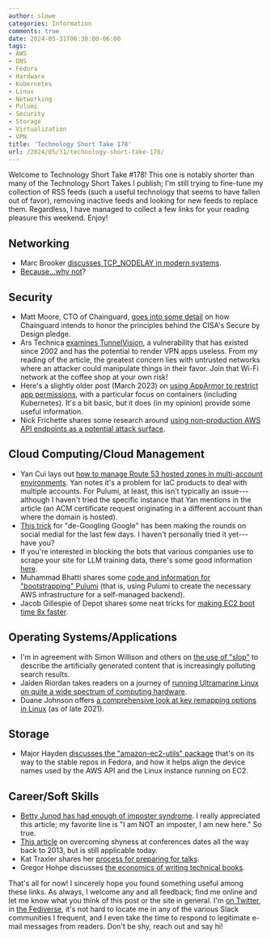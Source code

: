 ```yaml
---
author: slowe
categories: Information
comments: true
date: 2024-05-31T06:30:00-06:00
tags:
- AWS
- DNS
- Fedora
- Hardware
- Kubernetes
- Linux
- Networking
- Pulumi
- Security
- Storage
- Virtualization
- VPN
title: 'Technology Short Take 178'
url: /2024/05/31/technology-short-take-178/
---
```


Welcome to Technology Short Take #178! This one is notably shorter than many of the Technology Short Takes I publish; I'm still trying to fine-tune my collection of RSS feeds (such a useful technology that seems to have fallen out of favor), removing inactive feeds and looking for new feeds to replace them. Regardless, I have managed to collect a few links for your reading pleasure this weekend. Enjoy!<!--more-->

## Networking

* Marc Brooker [discusses TCP_NODELAY in modern systems][link-6].
* [Because...why not][link-18]?

## Security

* Matt Moore, CTO of Chainguard, [goes into some detail][link-1] on how Chainguard intends to honor the principles behind the CISA's Secure by Design pledge.
* Ars Technica [examines TunnelVision][link-7], a vulnerability that has existed since 2002 and has the potential to render VPN apps useless. From my reading of the article, the greatest concern lies with untrusted networks where an attacker could manipulate things in their favor. Join that Wi-Fi network at the coffee shop at your own risk!
* Here's a slightly older post (March 2023) on [using AppArmor to restrict app permissions][link-17], with a particular focus on containers (including Kubernetes). It's a bit basic, but it does (in my opinion) provide some useful information.
* Nick Frichette shares some research around [using non-production AWS API endpoints as a potential attack surface][link-19].

## Cloud Computing/Cloud Management

* Yan Cui lays out [how to manage Route 53 hosted zones in multi-account environments][link-9]. Yan notes it's a problem for IaC products to deal with multiple accounts. For Pulumi, at least, this isn't typically an issue---although I haven't tried the specific instance that Yan mentions in the article (an ACM certificate request originating in a different account than where the domain is hosted).
* [This trick][link-12] for "de-Googling Google" has been making the rounds on social medial for the last few days. I haven't personally tried it yet---have you?
* If you're interested in blocking the bots that various companies use to scrape your site for LLM training data, there's some good information [here][link-14].
* Muhammad Bhatti shares some [code and information for "bootstrapping" Pulumi][link-15] (that is, using Pulumi to create the necessary AWS infrastructure for a self-managed backend).
* Jacob Gillespie of Depot shares some neat tricks for [making EC2 boot time 8x faster][link-16].

## Operating Systems/Applications

* I'm in agreement with Simon Willison and others on [the use of "slop"][link-2] to describe the artificially generated content that is increasingly polluting search results.
* Jaiden Riordan takes readers on a journey of [running Ultramarine Linux on quite a wide spectrum of computing hardware][link-10].
* Duane Johnson offers [a comprehensive look at key remapping options in Linux][link-13] (as of late 2021).

## Storage

* Major Hayden [discusses the "amazon-ec2-utils" package][link-8] that's on its way to the stable repos in Fedora, and how it helps align the device names used by the AWS API and the Linux instance running on EC2.

## Career/Soft Skills

* [Betty Junod has had enough of imposter syndrome][link-5]. I really appreciated this article; my favorite line is "I am NOT an imposter, I am new here." So true.
* [This article][link-4] on overcoming shyness at conferences dates all the way back to 2013, but is still applicable today.
* Kat Traxler shares her [process for preparing for talks][link-3].
* Gregor Hohpe discusses [the economics of writing technical books][link-11].

That's all for now! I sincerely hope you found something useful among these links. As always, I welcome any and all feedback; find me online and let me know what you think of this post or the site in general. I'm [on Twitter][link-99], in [the Fediverse][link-30], it's not hard to locate me in any of the various Slack communities I frequent, and I even take the time to respond to legitimate e-mail messages from readers. Don't be shy, reach out and say hi!

[link-1]: https://www.chainguard.dev/unchained/signing-cisas-secure-by-design-pledge
[link-2]: https://simonwillison.net/2024/May/8/slop/
[link-3]: https://kattraxler.cloud/musings/2024/05/08/how-i-prep-for-talks.html
[link-4]: http://blog.pamelafox.org/2013/10/shyness-hacks-for-conferences.html
[link-5]: https://www.bettyjunod.com/blog/dont-let-them-call-you-an-imposter
[link-6]: https://brooker.co.za/blog/2024/05/09/nagle.html
[link-7]: https://arstechnica.com/security/2024/05/novel-attack-against-virtually-all-vpn-apps-neuters-their-entire-purpose/
[link-8]: https://major.io/p/amazon-ec2-utils-fedora/
[link-9]: https://theburningmonk.com/2021/05/how-to-manage-route53-hosted-zones-in-a-multi-account-environment/
[link-10]: https://blog.fyralabs.com/um-where-it-shouldnt-be/
[link-11]: https://architectelevator.com/strategy/book-author-economics/
[link-12]: https://tedium.co/2024/05/17/google-web-search-make-default/
[link-13]: https://medium.com/@canadaduane/key-remapping-in-linux-2021-edition-47320999d2aa
[link-14]: https://neil-clarke.com/block-the-bots-that-feed-ai-models-by-scraping-your-website/
[link-15]: https://justedagain.com/posts/2022/pulumi-backend-bootstrap/
[link-16]: https://depot.dev/blog/faster-ec2-boot-time
[link-17]: https://www.sobyte.net/post/2023-03/apparmor/
[link-18]: https://blog.jonasbengtson.se/cisco-7609-beer-tap
[link-19]: https://securitylabs.datadoghq.com/articles/non-production-endpoints-as-an-attack-surface-in-aws/
[link-30]: https://fosstodon.org/@scottslowe
[link-99]: https://twitter.com/scott_lowe

